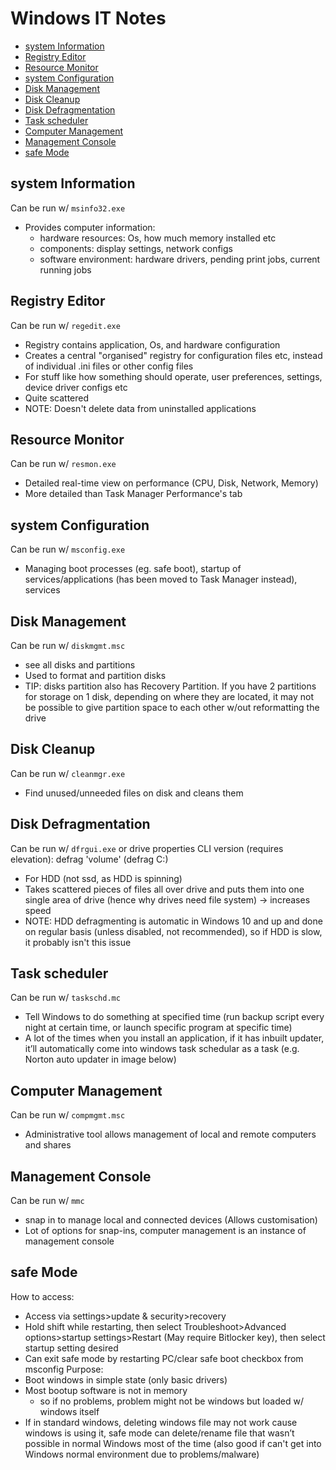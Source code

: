 # Windows IT Notes

- [system Information](##system-information)
- [Registry Editor](##registry-editor)
- [Resource Monitor](##resource-monitor)
- [system Configuration](##system-configuration)
- [Disk Management](##disk-management)
- [Disk Cleanup](##disk-cleanup)
- [Disk Defragmentation](##disk-defragmentation)
- [Task scheduler](##task-scheduler)
- [Computer Management](##computer-management)
- [Management Console](##management-console)
- [safe Mode](##safe-mode)

## system Information
Can be run w/ `msinfo32.exe`
- Provides computer information:
    - hardware resources: Os, how much memory installed etc
    - components: display settings, network configs
    - software environment: hardware drivers, pending print jobs, current running jobs

## Registry Editor
Can be run w/ `regedit.exe`
- Registry contains application, Os, and hardware configuration 
- Creates a central "organised" registry for configuration files etc, instead of individual .ini files or other config files
- For stuff like how something should operate, user preferences, settings, device driver configs etc
- Quite scattered
- NOTE: Doesn't delete data from uninstalled applications

## Resource Monitor
Can be run w/ `resmon.exe`
- Detailed real-time view on performance (CPU, Disk, Network, Memory)
- More detailed than Task Manager Performance's tab

## system Configuration
Can be run w/ `msconfig.exe`
- Managing boot processes (eg. safe boot), startup of services/applications (has been moved to Task Manager instead), services

## Disk Management
Can be run w/ `diskmgmt.msc`
- see all disks and partitions
- Used to format and partition disks
- TIP: disks partition also has Recovery Partition. If you have 2 partitions for storage on 1 disk, depending on where they are located, it may not be possible to give partition space to each other w/out reformatting the drive

## Disk Cleanup
Can be run w/ `cleanmgr.exe`
- Find unused/unneeded files on disk and cleans them

## Disk Defragmentation
Can be run w/ `dfrgui.exe` or drive properties
CLI version (requires elevation): defrag 'volume'  (defrag C:)
- For HDD (not ssd, as HDD is spinning)
- Takes scattered pieces of files all over drive and puts them into one single area of drive (hence why drives need file system) -> increases speed
- NOTE: HDD defragmenting is automatic in Windows 10 and up and done on regular basis (unless disabled, not recommended), so if HDD is slow, it probably isn't this issue

## Task scheduler
Can be run w/ `taskschd.mc`
- Tell Windows to do something at specified time (run backup script every night at certain time, or launch specific program at specific time)
- A lot of the times when you install an application, if it has inbuilt updater, it’ll automatically come into windows task schedular as a task (e.g. Norton auto updater in image below)

## Computer Management 
Can be run w/ `compmgmt.msc`
- Administrative tool allows management of local and remote computers and shares

## Management Console
Can be run w/ `mmc`
- snap in to manage local and connected devices (Allows customisation)
- Lot of options for snap-ins, computer management is an instance of management console

## safe Mode
How to access:
- Access via settings>update & security>recovery
- Hold shift while restarting, then select Troubleshoot>Advanced options>startup settings>Restart (May require Bitlocker key), then select startup setting desired
- Can exit safe mode by restarting PC/clear safe boot checkbox from msconfig
Purpose:
- Boot windows in simple state (only basic drivers)
- Most bootup software is not in memory
    - so if no problems, problem might not be windows but loaded w/ windows itself
- If in standard windows, deleting windows file may not work cause windows is using it, safe mode can delete/rename file that wasn’t possible in normal Windows most of the time (also good if can't get into Windows normal environment due to problems/malware)

